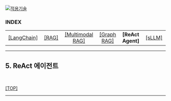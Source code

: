[practical_llm]: readme.md
[![적용기술](https://skillicons.dev/icons?i=ai,anaconda,py,vscode)][practical_llm]

### INDEX

<table>
  <tr align="center">
    <td width="150px"><a href="sect_01.md"> [LangChain]        </a></td>
    <td width="150px"><a href="sect_02.md"> [RAG]              </a></td>
    <td width="180px"><a href="sect_03.md"> [Multimodal RAG]   </a></td>
    <td width="150px"><a href="sect_04.md"> [Graph RAG]        </a></td>
    <td width="150px"><b href="sect_05.md"> [ReAct Agent]      </b></td>
    <td width="150px"><a href="sect_06.md"> [sLLM]             </a></td>
  </tr>
</table>

---               
## 5. ReAct 에이전트                       


<br/>

[[TOP]](#index)

---